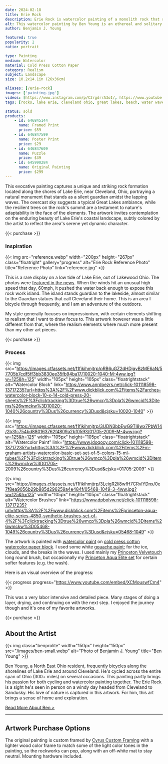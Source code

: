 ```yaml
---
date: 2024-02-18
title: Erie Rock
description: Erie Rock is watercolor painting of a monolith rock that rarely comes in sight on Lake Erie's shores. A stone that stands guard under an overcast sky.
alt: This watercolor painting by Ben Young is an ethereal and solitary stone monolith, crowned with verdant trees, rises from the misty waters of a tranquil lake, embodying a quiet testament to nature's enduring strength and mystery.
author: Benjamin J. Young

featured: true
popularity: 2
ratio: portrait

type: Painting
medium: Watercolor
material: Cold Press Cotton Paper
category: Realism
subject: Landscape
size: 10.2x14.1in (26x36cm)

aliases: [/erie-rock]
images: ['painting.jpg']
videos: [https://www.instagram.com/p/C3rgdrrA3oI/, https://www.youtube.com/shorts/XCMouswfCm4]
tags: [rocks, lake erie, cleveland ohio, great lakes, beach, water waves, landscape art, watercolor paint, realism, overcast day, coastal landscape, sold]

status: sold
products:
    - id: 646845144
      name: Framed Print
      price: $59
    - id: 646847599
      name: Poster Print
      price: $29
    - id: 646847609
      name: Puzzle
      price: $39
    - id: 645990284
      name: Original Painting
      price: $299
---
```


This evocative painting captures a unique and striking rock formation located along the shores of Lake Erie, near Cleveland, Ohio, portraying a natural monument that stands as a silent guardian amidst the lapping waves. The overcast sky suggests a typical Great Lakes ambiance, while the resilient trees on the rock's summit are a testament to nature's adaptability in the face of the elements. The artwork invites contemplation on the enduring beauty of Lake Erie's coastal landscape, subtly colored by the artist to reflect the area's serene yet dynamic character.

{{< purchase >}}

### Inspiration ###

{{< img src="reference.webp" width="200px" height="267px" class="floatright" gallery="progress" alt="Erie Rock Reference Photo" title="Reference Photo" link="reference.jpg" >}}

This is a rare display on a low tide of Lake Erie, out of Lakewood Ohio. The photos were [featured in the news](https://fox59.com/news/national-world/photos-show-rare-phenomenon-on-lake-erie/). When the winds hit an unusual high speed that day, 60mph, it pushed the water back enough to expose this rock work island. The island stands guardian to the lakeside, almost similar to the Guardian statues that call Cleveland their home. This is an area I bicycle through frequently, and I am an adventure of the outdoors.

My style generally focuses on impressionism, with certain elements shifting to realism that I want to draw focus to. This artwork however was a little different from that, where the realism elements where much more present than my other art pieces.

{{< purchase >}}

### Process ###

{{< img src="https://images.ctfassets.net/f1fikihmjtrp/pRB6uGZ2dHDjqvBzME6aN/57705b7cdf5ff3bb3830ee35fb94ba17/10020-1040-M-4ww.jpg?w=125&h=125" width="105px" height="105px" class="floatrightstack" alt="Watercolor Block" link="https://www.anrdoezrs.net/click-101118598-13717235?url=https%3A%2F%2Fwww.dickblick.com%2Fitems%2Farches-watercolor-block-10-x-14-cold-press-20-sheets%2F%3Fclicktracking%3Dtrue%26wmcp%3Dpla%26wmcid%3Ditems%26wmckw%3D10020-1040%26country%3Dus%26currency%3Dusd&cjsku=10020-1040" >}}

{{< img src="https://images.ctfassets.net/f1fikihmjtrp/3UDN3bbEwG9TI8wx7PbW14/2b3fc754bd880163762f4809a2bf0593/01705-2009-M-4ww.jpg?w=125&h=125" width="105px" height="105px" class="floatrightstack" alt="Watercolor Paint" link="https://www.jdoqocy.com/click-101118598-13717235?url=https%3A%2F%2Fwww.dickblick.com%2Fitems%2Fm-graham-artists-watercolor-basic-set-set-of-5-colors-15-ml-tubes%2F%3Fclicktracking%3Dtrue%26wmcp%3Dpla%26wmcid%3Ditems%26wmckw%3D01705-2009%26country%3Dus%26currency%3Dusd&cjsku=01705-2009" >}}

{{< img src="https://images.ctfassets.net/f1fikihmjtrp/3LeigR2li8wfH7CRvlYDnx/0e7f8ea9056b29b885d296259a4e484f/05468-1049-3-4ww.jpg?w=125&h=125" width="105px" height="105px" class="floatrightstack" alt="Watercolor Brushes" link="https://www.dpbolvw.net/click-101118598-13717235?url=https%3A%2F%2Fwww.dickblick.com%2Fitems%2Fprinceton-aqua-elite-series-4850-synthetic-brushes-set-of-4%2F%3Fclicktracking%3Dtrue%26wmcp%3Dpla%26wmcid%3Ditems%26wmckw%3D05468-1049%26country%3Dus%26currency%3Dusd&cjsku=05468-1049" >}}

The artwork is painted with [watercolor paint](https://www.anrdoezrs.net/click-101118598-13717235?url=https%3A%2F%2Fwww.dickblick.com%2Fitems%2Froyal-langnickel-waterclor-paint-set-of-12%2F%3Fclicktracking%3Dtrue%26wmcp%3Dpla%26wmcid%3Ditems%26wmckw%3D86329-1009%26country%3Dus%26currency%3Dusd&cjsku=86329-1009) on [cold press cotton watercolor paper block](https://www.kqzyfj.com/click-101118598-13717235?url=https%3A%2F%2Fwww.dickblick.com%2Fitems%2Farches-watercolor-block-11-x-14-cold-press-20-sheets%2F%3Fclicktracking%3Dtrue%26wmcp%3Dpla%26wmcid%3Ditems%26wmckw%3D10020-1004%26country%3Dus%26currency%3Dusd&cjsku=10020-1004). I used some white [gouache paint](https://www.jdoqocy.com/click-101118598-13717235?url=https%3A%2F%2Fwww.dickblick.com%2Fitems%2Fholbein-acrylic-designer-gouache-set-of-12-12-ml-tubes%2F%3Fclicktracking%3Dtrue%26wmcp%3Dpla%26wmcid%3Ditems%26wmckw%3D00811-1012%26country%3Dus%26currency%3Dusd&cjsku=00811-1012); for the ice, clouds, and the breaks in the waves. I used mainly my [Princeton Velvetouch](https://www.kqzyfj.com/click-101118598-13717235?url=https%3A%2F%2Fwww.dickblick.com%2Fitems%2Fprinceton-velvetouch-series-3950-synthetic-brushes-blick-exclusive-set-of-4%2F%3Fclicktracking%3Dtrue%26wmcp%3Dpla%26wmcid%3Ditems%26wmckw%3D06444-1049%26country%3Dus%26currency%3Dusd&cjsku=06444-1049) long round brush, but occasionally my [Princeton Aqua Elite set](https://www.anrdoezrs.net/click-101118598-13717235?url=https%3A%2F%2Fwww.dickblick.com%2Fitems%2Fprinceton-aqua-elite-series-4850-synthetic-brushes-set-of-4%2F%3Fclicktracking%3Dtrue%26wmcp%3Dpla%26wmcid%3Ditems%26wmckw%3D05468-1049%26country%3Dus%26currency%3Dusd&cjsku=05468-1049) for certain softer features (e.g. the wash).

Here is an visual overview of the progress:

{{< progress progress="https://www.youtube.com/embed/XCMouswfCm4" >}}

This was a very labor intensive and detailed piece. Many stages of doing a layer, drying, and continuing on with the next step. I enjoyed the journey though and it's one of my favorite artworks.

{{< purchase >}}

## About the Artist ##

{{< img class="benprolite" width="150px" height="150px" src="/images/ben-small.webp" alt="Photo of Benjamin J. Young" title="Ben Young" >}}

Ben Young, a North East Ohio resident, frequently bicycles along the shorelines of Lake Erie and around Cleveland. He's cycled across the entire span of Ohio (300+ miles) on several occasions. This painting partly brings his passion for both cycling and watercolor painting together. The Erie Rock is a sight he's seen in person on a windy day headed from Cleveland to Sandusky. His love of nature is captured in this artwork. For him, this art brings a sense of home and exploration.

[Read More About Ben >](/about)

---

## Artwork Purchase Options ##

The original painting is custom framed by [Cyrus Custom Framing](http://cyruscustom.com/) with a lighter wood color frame to match some of the light color tones in the painting, so the rockworks can pop, along with an off-white mat to stay neutral. Mounting hardware included.